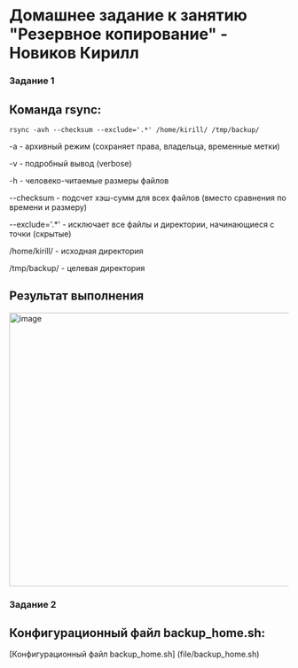 # Домашнее задание к занятию "Резервное копирование" - Новиков Кирилл

### Задание 1

## Команда rsync:

`rsync -avh --checksum --exclude='.*' /home/kirill/ /tmp/backup/`

-a - архивный режим (сохраняет права, владельца, временные метки)

-v - подробный вывод (verbose)

-h - человеко-читаемые размеры файлов

--checksum - подсчет хэш-сумм для всех файлов (вместо сравнения по времени и размеру)

--exclude='.*' - исключает все файлы и директории, начинающиеся с точки (скрытые)

/home/kirill/ - исходная директория 

/tmp/backup/ - целевая директория


## Результат выполнения
<img width="726" height="494" alt="image" src="https://github.com/user-attachments/assets/1e2cf001-8c24-4593-9990-f8a87ff1591d" />

### Задание 2

## Конфигурационный файл backup_home.sh:


[Конфигурационный файл backup_home.sh] (file/backup_home.sh)


